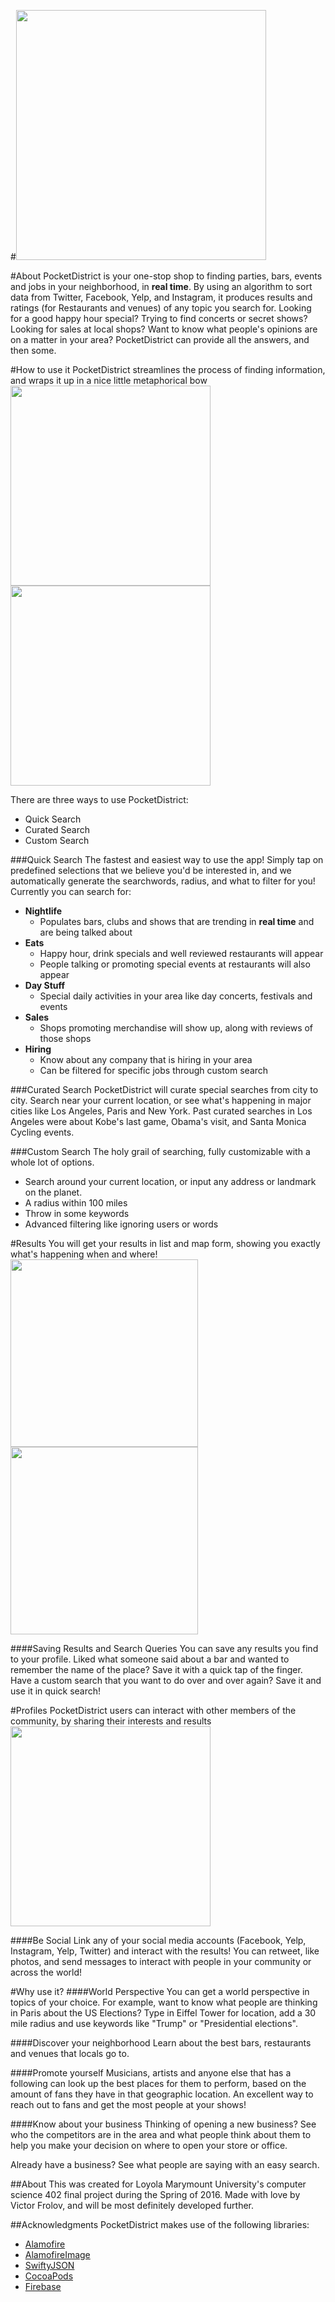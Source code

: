 #<img src="https://github.com/VicFrolov/pocket-district/blob/master/images/pocketDistrictLogo.png" width="400">

#About
PocketDistrict is your one-stop shop to finding parties, bars, events and jobs in your neighborhood, in <b>real time</b>. By using an algorithm to sort data from Twitter, Facebook, Yelp, and Instagram, it produces results and ratings (for Restaurants and venues) of any topic you search for. Looking for a good happy hour special? Trying to find concerts or secret shows? Looking for sales at local shops? Want to know what people's opinions are on a matter in your area? PocketDistrict can provide all the answers, and then some. 



#How to use it
PocketDistrict streamlines the process of finding information, and wraps it up in a nice little  metaphorical bow
<img src="https://github.com/VicFrolov/pocket-district/blob/master/images/quickSearch.PNG" width="320">
<img src="https://github.com/VicFrolov/pocket-district/blob/master/images/customSearch1.PNG" width="320">

There are three ways to use PocketDistrict:

* Quick Search
* Curated Search
* Custom Search




###Quick Search
The fastest and easiest way to use the app! Simply tap on predefined selections that we believe you'd be interested in, and we automatically generate the searchwords, radius, and what to filter for you! Currently you can search for:

* <b>Nightlife</b>
  * Populates bars, clubs and shows that are trending in <b>real time</b> and are being talked about
* <b>Eats</b>
  * Happy hour, drink specials and well reviewed restaurants will appear
  * People talking or promoting special events at restaurants will also appear
* <b>Day Stuff</b> 
  * Special daily activities in your area like day concerts, festivals and events
* <b>Sales</b>
  * Shops promoting merchandise will show up, along with reviews of those shops
* <b>Hiring</b>
  * Know about any company that is hiring in your area
  * Can be filtered for specific jobs through custom search

###Curated Search
PocketDistrict will curate special searches from city to city. Search near your current location, or see what's happening in major cities like Los Angeles, Paris and New York. Past curated searches in Los Angeles were about Kobe's last game, Obama's visit, and Santa Monica Cycling events.

###Custom Search
The holy grail of searching, fully customizable with a whole lot of options. 
* Search around your current location, or input any address or landmark on the planet.
* A radius within 100 miles
* Throw in some keywords
* Advanced filtering like ignoring users or words

#Results
You will get your results in list and map form, showing you exactly what's happening when and where!
<img src="https://github.com/VicFrolov/pocket-district/blob/master/images/resultsMap.PNG" width="300">
<img src="https://github.com/VicFrolov/pocket-district/blob/master/images/resultsList.PNG" width="300">

####Saving Results and Search Queries
You can save any results you find to your profile. Liked what someone said about a bar and wanted to remember the name of the place? Save it with a quick tap of the finger. Have a custom search that you want to do over and over again? Save it and use it in quick search!
 
#Profiles
PocketDistrict users can interact with other members of the community, by sharing their interests and results
<img src="https://github.com/VicFrolov/pocket-district/blob/master/images/userProfile.PNG" width="320">



####Be Social
Link any of your social media accounts (Facebook, Yelp, Instagram, Yelp, Twitter) and interact with the results! You can retweet, like photos, and send messages to interact with people in your community or across the world!

#Why use it?
####World Perspective
You can get a world perspective in topics of your choice. For example, want to know what people are thinking in Paris about the US Elections? Type in Eiffel Tower for location, add a 30 mile radius and use keywords like "Trump" or "Presidential elections".

####Discover your neighborhood
Learn about the best bars, restaurants and venues that locals go to.

####Promote yourself
Musicians, artists and anyone else that has a following can look up the best places for them to perform, based on the amount of fans they have in that geographic location. An excellent way to reach out to fans and get the most people at your shows!

####Know about your business
Thinking of opening a new business? See who the competitors are in the area and what people think about them to help you make your decision on where to open your store or office.

Already have a business? See what people are saying with an easy search.


##About
This was created for Loyola Marymount University's computer science 402 final project during the Spring of 2016. Made with love by Victor Frolov, and will be most definitely developed further. 

##Acknowledgments
PocketDistrict makes use of the following libraries:
* [Alamofire](https://github.com/Alamofire/Alamofire)
* [AlamofireImage](https://github.com/Alamofire/AlamofireImage)
* [SwiftyJSON](https://github.com/SwiftyJSON/SwiftyJSON)
* [CocoaPods](https://cocoapods.org/)
* [Firebase](https://firebase.com)




 
